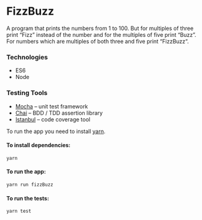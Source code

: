 # FizzBuzz
A program that prints the numbers from 1 to 100. But for multiples of three print “Fizz” instead of the number and for the multiples of five print “Buzz”. For numbers which are multiples of both three and five print “FizzBuzz“.

### Technologies
+ ES6
+ Node

### Testing Tools
+ [Mocha](https://mochajs.org) – unit test framework
+ [Chai](http://chaijs.com) – BDD / TDD assertion library
+ [Istanbul](https://gotwarlost.github.io/istanbul/) – code coverage tool


To run the app you need to install [yarn](https://yarnpkg.com/en/docs/install).


#### To install dependencies:
```
yarn
```

#### To run the app:
```
yarn run fizzBuzz
```

#### To run the tests:
```
yarn test
```
